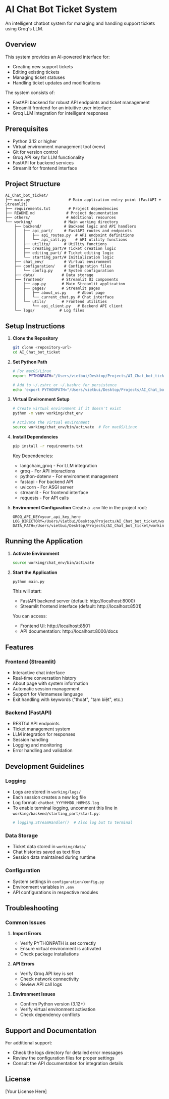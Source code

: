 # AI Chat Bot Ticket System

An intelligent chatbot system for managing and handling support tickets using Groq's LLM.

## Overview
This system provides an AI-powered interface for:
- Creating new support tickets
- Editing existing tickets
- Managing ticket statuses
- Handling ticket updates and modifications

The system consists of:
- FastAPI backend for robust API endpoints and ticket management
- Streamlit frontend for an intuitive user interface
- Groq LLM integration for intelligent responses

## Prerequisites
- Python 3.12 or higher
- Virtual environment management tool (venv)
- Git for version control
- Groq API key for LLM functionality
- FastAPI for backend services
- Streamlit for frontend interface

## Project Structure
```
AI_Chat_bot_ticket/
├── main.py                 # Main application entry point (FastAPI + Streamlit)
├── requirements.txt        # Project dependencies
├── README.md              # Project documentation
├── others/                # Additional resources
└── working/              # Main working directory
    ├── backend/          # Backend logic and API handlers
    │   ├── api_part/     # FastAPI routes and endpoints
    │   │   ├── api_routes.py  # API endpoint definitions
    │   │   └── api_call.py    # API utility functions
    │   ├── utility/      # Utility functions
    │   ├── creating_part/# Ticket creation logic
    │   ├── editing_part/ # Ticket editing logic
    │   └── starting_part/# Initialization logic
    ├── chat_env/         # Virtual environment
    ├── configuration/    # Configuration files
    │   └── config.py     # System configuration
    ├── data/            # Data storage
    ├── frontend/        # Streamlit UI components
    │   ├── app.py       # Main Streamlit application
    │   ├── pages/       # Streamlit pages
    │   │   ├── about_us.py     # About page
    │   │   └── current_chat.py # Chat interface
    │   └── utils/       # Frontend utilities
    │       └── api_client.py   # Backend API client
    └── logs/           # Log files
```

## Setup Instructions

1. **Clone the Repository**
   ```bash
   git clone <repository-url>
   cd AI_Chat_bot_ticket
   ```

2. **Set Python Path**
   ```bash
   # For macOS/Linux
   export PYTHONPATH="/Users/vietbui/Desktop/Projects/AI_Chat_bot_ticket:$PYTHONPATH"
   
   # Add to ~/.zshrc or ~/.bashrc for persistence
   echo 'export PYTHONPATH="/Users/vietbui/Desktop/Projects/AI_Chat_bot_ticket:$PYTHONPATH"' >> ~/.zshrc
   ```

3. **Virtual Environment Setup**
   ```bash
   # Create virtual environment if it doesn't exist
   python -m venv working/chat_env
   
   # Activate the virtual environment
   source working/chat_env/bin/activate  # For macOS/Linux
   ```

4. **Install Dependencies**
   ```bash
   pip install -r requirements.txt
   ```

   Key Dependencies:
   - langchain_groq - For LLM integration
   - groq - For API interactions
   - python-dotenv - For environment management
   - fastapi - For backend API
   - uvicorn - For ASGI server
   - streamlit - For frontend interface
   - requests - For API calls

5. **Environment Configuration**
   Create a `.env` file in the project root:
   ```env
   GROQ_API_KEY=your_api_key_here
   LOG_DIRECTORY=/Users/vietbui/Desktop/Projects/AI_Chat_bot_ticket/working/logs
   DATA_PATH=/Users/vietbui/Desktop/Projects/AI_Chat_bot_ticket/working/data
   ```

## Running the Application

1. **Activate Environment**
   ```bash
   source working/chat_env/bin/activate
   ```

2. **Start the Application**
   ```bash
   python main.py
   ```

   This will start:
   - FastAPI backend server (default: http://localhost:8000)
   - Streamlit frontend interface (default: http://localhost:8501)

   You can access:
   - Frontend UI: http://localhost:8501
   - API documentation: http://localhost:8000/docs

## Features

### Frontend (Streamlit)
- Interactive chat interface
- Real-time conversation history
- About page with system information
- Automatic session management
- Support for Vietnamese language
- Exit handling with keywords ("thoát", "tạm biệt", etc.)

### Backend (FastAPI)
- RESTful API endpoints
- Ticket management system
- LLM integration for responses
- Session handling
- Logging and monitoring
- Error handling and validation

## Development Guidelines

### Logging
- Logs are stored in `working/logs/`
- Each session creates a new log file
- Log format: `chatbot_YYYYMMDD_HHMMSS.log`
- To enable terminal logging, uncomment this line in `working/backend/starting_part/start.py`:
  ```python
  # logging.StreamHandler()  # Also log but to terminal
  ```

### Data Storage
- Ticket data stored in `working/data/`
- Chat histories saved as text files
- Session data maintained during runtime

### Configuration
- System settings in `configuration/config.py`
- Environment variables in `.env`
- API configurations in respective modules

## Troubleshooting

### Common Issues
1. **Import Errors**
   - Verify PYTHONPATH is set correctly
   - Ensure virtual environment is activated
   - Check package installations

2. **API Errors**
   - Verify Groq API key is set
   - Check network connectivity
   - Review API call logs

3. **Environment Issues**
   - Confirm Python version (3.12+)
   - Verify virtual environment activation
   - Check dependency conflicts

## Support and Documentation
For additional support:
- Check the logs directory for detailed error messages
- Review the configuration files for proper settings
- Consult the API documentation for integration details

## License
[Your License Here] 